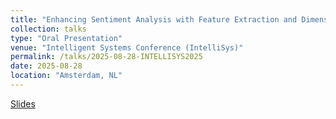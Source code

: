 ```yaml
---
title: "Enhancing Sentiment Analysis with Feature Extraction and Dimensionality Reduction in Traditional Machine Learning Models"
collection: talks
type: "Oral Presentation"
venue: "Intelligent Systems Conference (IntelliSys)"
permalink: /talks/2025-08-28-INTELLISYS2025
date: 2025-08-28
location: "Amsterdam, NL"
---
```

[Slides](http://academicpages.github.io/files/slides1.pdf)
